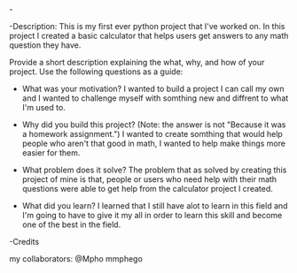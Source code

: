 -<Calculator Project>

-Description: This is my first ever python project that I've worked on. In this project I created a basic calculator that helps users get answers to any math question they have.

Provide a short description explaining the what, why, and how of your project. Use the following questions as a guide:

- What was your motivation?
 I wanted to build a project I can call my own and I wanted to challenge myself with somthing new and diffrent to what I'm used to.
  
- Why did you build this project? (Note: the answer is not "Because it was a homework assignment.")
 I wanted to create somthing that would help people who aren't that good in math, I wanted to help make things more easier for them.

- What problem does it solve?
  The problem that as solved by creating this project of mine is that, people or users who need help with their math questions were able to get help from the calculator project l created.

  
- What did you learn?
  I learned that I still have alot to learn in this field and I'm going to have to give it my all in order to learn this skill and become one of the best in the field.


-Credits

my collaborators: @Mpho mmphego

